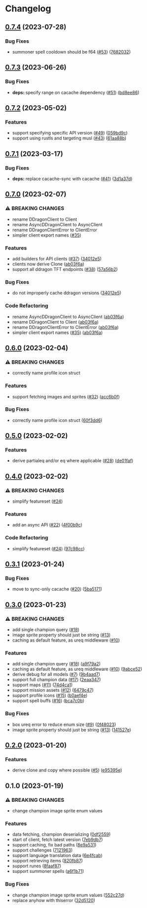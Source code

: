 # Changelog

## [0.7.4](https://github.com/kade-robertson/ddragon/compare/v0.7.3...v0.7.4) (2023-07-28)


### Bug Fixes

* summoner spell cooldown should be f64 ([#53](https://github.com/kade-robertson/ddragon/issues/53)) ([7682032](https://github.com/kade-robertson/ddragon/commit/768203210f8ea90882ae58aa9cbf206493de150d))

## [0.7.3](https://github.com/kade-robertson/ddragon/compare/v0.7.2...v0.7.3) (2023-06-26)


### Bug Fixes

* **deps:** specify range on cacache dependency ([#51](https://github.com/kade-robertson/ddragon/issues/51)) ([bd8ee86](https://github.com/kade-robertson/ddragon/commit/bd8ee866d8ba805f1d45fd36f93f48a0cd6f490c))

## [0.7.2](https://github.com/kade-robertson/ddragon/compare/v0.7.1...v0.7.2) (2023-05-02)


### Features

* support specifying specific API version ([#49](https://github.com/kade-robertson/ddragon/issues/49)) ([059bd9c](https://github.com/kade-robertson/ddragon/commit/059bd9c3da5fcd0c52bae0419d6301a2aa295bcc))
* support using rustls and targeting musl ([#43](https://github.com/kade-robertson/ddragon/issues/43)) ([61aa88b](https://github.com/kade-robertson/ddragon/commit/61aa88b2abb23979f37446e88459b896523d35f1))

## [0.7.1](https://github.com/kade-robertson/ddragon/compare/v0.7.0...v0.7.1) (2023-03-17)


### Bug Fixes

* **deps:** replace cacache-sync with cacache ([#41](https://github.com/kade-robertson/ddragon/issues/41)) ([3d1a37d](https://github.com/kade-robertson/ddragon/commit/3d1a37d82d9d217da8ff5b2d9325ab3ede88eee6))

## [0.7.0](https://github.com/kade-robertson/ddragon/compare/v0.6.0...v0.7.0) (2023-02-07)


### ⚠ BREAKING CHANGES

* rename DDragonClient to Client
* rename AsyncDDragonClient to AsyncClient
* rename DDragonClientError to ClientError
* simpler client export names ([#35](https://github.com/kade-robertson/ddragon/issues/35))

### Features

* add builders for API clients ([#37](https://github.com/kade-robertson/ddragon/issues/37)) ([34012e5](https://github.com/kade-robertson/ddragon/commit/34012e522e615c3669d47c583899effc3a80231d))
* clients now derive Clone ([ab03f6a](https://github.com/kade-robertson/ddragon/commit/ab03f6ae616bc80e0a365ac441e5c15bd9a1235f))
* support all ddragon TFT endpoints ([#38](https://github.com/kade-robertson/ddragon/issues/38)) ([57a56b2](https://github.com/kade-robertson/ddragon/commit/57a56b2a1b6df608c0c11cde9dd130f040723a0e))


### Bug Fixes

* do not improperly cache ddragon versions ([34012e5](https://github.com/kade-robertson/ddragon/commit/34012e522e615c3669d47c583899effc3a80231d))


### Code Refactoring

* rename AsyncDDragonClient to AsyncClient ([ab03f6a](https://github.com/kade-robertson/ddragon/commit/ab03f6ae616bc80e0a365ac441e5c15bd9a1235f))
* rename DDragonClient to Client ([ab03f6a](https://github.com/kade-robertson/ddragon/commit/ab03f6ae616bc80e0a365ac441e5c15bd9a1235f))
* rename DDragonClientError to ClientError ([ab03f6a](https://github.com/kade-robertson/ddragon/commit/ab03f6ae616bc80e0a365ac441e5c15bd9a1235f))
* simpler client export names ([#35](https://github.com/kade-robertson/ddragon/issues/35)) ([ab03f6a](https://github.com/kade-robertson/ddragon/commit/ab03f6ae616bc80e0a365ac441e5c15bd9a1235f))

## [0.6.0](https://github.com/kade-robertson/ddragon/compare/v0.5.0...v0.6.0) (2023-02-04)


### ⚠ BREAKING CHANGES

* correctly name profile icon struct

### Features

* support fetching images and sprites ([#32](https://github.com/kade-robertson/ddragon/issues/32)) ([acc6b0f](https://github.com/kade-robertson/ddragon/commit/acc6b0fb756985b6acf096f91c6bc8c6175f9633))


### Bug Fixes

* correctly name profile icon struct ([60f3dd6](https://github.com/kade-robertson/ddragon/commit/60f3dd61c42686e1eb8ac63cde75c2c419892ee3))

## [0.5.0](https://github.com/kade-robertson/ddragon/compare/v0.4.0...v0.5.0) (2023-02-02)


### Features

* derive partialeq and/or eq where applicable ([#28](https://github.com/kade-robertson/ddragon/issues/28)) ([de01faf](https://github.com/kade-robertson/ddragon/commit/de01faf3cb7eb610251ad81e2be8c88fb77e8657))

## [0.4.0](https://github.com/kade-robertson/ddragon/compare/v0.3.1...v0.4.0) (2023-02-02)


### ⚠ BREAKING CHANGES

* simplify featureset ([#24](https://github.com/kade-robertson/ddragon/issues/24))

### Features

* add an async API ([#22](https://github.com/kade-robertson/ddragon/issues/22)) ([4f00b9c](https://github.com/kade-robertson/ddragon/commit/4f00b9cfbe9828291121b14cf12528a1a97f9501))


### Code Refactoring

* simplify featureset ([#24](https://github.com/kade-robertson/ddragon/issues/24)) ([97c98cc](https://github.com/kade-robertson/ddragon/commit/97c98cc97a32b8320ffe25fcf81ac5af8c938c42))

## [0.3.1](https://github.com/kade-robertson/ddragon/compare/v0.3.0...v0.3.1) (2023-01-24)


### Bug Fixes

* move to sync-only cacache ([#20](https://github.com/kade-robertson/ddragon/issues/20)) ([5ba5171](https://github.com/kade-robertson/ddragon/commit/5ba51714ea2e481e57d3676bc639d5782e4040f2))

## [0.3.0](https://github.com/kade-robertson/ddragon/compare/v0.2.0...v0.3.0) (2023-01-23)


### ⚠ BREAKING CHANGES

* add single champion query ([#18](https://github.com/kade-robertson/ddragon/issues/18))
* image sprite property should just be string ([#13](https://github.com/kade-robertson/ddragon/issues/13))
* caching as default feature, as ureq middleware ([#10](https://github.com/kade-robertson/ddragon/issues/10))

### Features

* add single champion query ([#18](https://github.com/kade-robertson/ddragon/issues/18)) ([a9f79a2](https://github.com/kade-robertson/ddragon/commit/a9f79a275b37fa6b01c2ef7496f293e99dc5e0f1))
* caching as default feature, as ureq middleware ([#10](https://github.com/kade-robertson/ddragon/issues/10)) ([9abce52](https://github.com/kade-robertson/ddragon/commit/9abce523695ecec3ab0861fb188b938c0e5281b0))
* derive debug for all models ([#7](https://github.com/kade-robertson/ddragon/issues/7)) ([9b4aad7](https://github.com/kade-robertson/ddragon/commit/9b4aad7de26053fe261d58b3fe56fccf248948a5))
* support full champion data ([#17](https://github.com/kade-robertson/ddragon/issues/17)) ([2eaa347](https://github.com/kade-robertson/ddragon/commit/2eaa347e0f26f477c2b4ed5fc37ca133229b5be0))
* support maps ([#11](https://github.com/kade-robertson/ddragon/issues/11)) ([74d4ca1](https://github.com/kade-robertson/ddragon/commit/74d4ca12f9e365f7303ab457defb011524db0dda))
* support mission assets ([#12](https://github.com/kade-robertson/ddragon/issues/12)) ([6479c47](https://github.com/kade-robertson/ddragon/commit/6479c47097cbcfa8e6ce638942de45cb23906374))
* support profile icons ([#15](https://github.com/kade-robertson/ddragon/issues/15)) ([b0aef4e](https://github.com/kade-robertson/ddragon/commit/b0aef4eec1af1b8c1bc0169d63066ea395925473))
* support spell buffs ([#16](https://github.com/kade-robertson/ddragon/issues/16)) ([bca7c0b](https://github.com/kade-robertson/ddragon/commit/bca7c0bae4d854ba44275698969d4bf4883b6151))


### Bug Fixes

* box ureq error to reduce enum size ([#9](https://github.com/kade-robertson/ddragon/issues/9)) ([0f48023](https://github.com/kade-robertson/ddragon/commit/0f480230b4c78d8d1ccbbe0d4757a9fc4605b6ee))
* image sprite property should just be string ([#13](https://github.com/kade-robertson/ddragon/issues/13)) ([141527e](https://github.com/kade-robertson/ddragon/commit/141527ef0293b17d6fa5dfc5894146968fb89769))

## [0.2.0](https://github.com/kade-robertson/ddragon/compare/v0.1.0...v0.2.0) (2023-01-20)


### Features

* derive clone and copy where possible ([#5](https://github.com/kade-robertson/ddragon/issues/5)) ([e95395e](https://github.com/kade-robertson/ddragon/commit/e95395e283f8d2f6b646513d2550b23a0710b678))

## 0.1.0 (2023-01-19)


### ⚠ BREAKING CHANGES

* change champion image sprite enum values

### Features

* data fetching, champion deserializing ([0df2559](https://github.com/kade-robertson/ddragon/commit/0df2559c33b3bcf30c7e0d6cbfb0127c553889d8))
* start of client, fetch latest version ([7eb9db7](https://github.com/kade-robertson/ddragon/commit/7eb9db7caab241460d5bf789835c16342b303745))
* support caching, fix bad paths ([8e9a531](https://github.com/kade-robertson/ddragon/commit/8e9a531d59ceab7d5bf75bb6c5adf73922a3eb46))
* support challenges ([7121963](https://github.com/kade-robertson/ddragon/commit/71219638450b87f5a739ccb2b59a210e6e905f9b))
* support language translation data ([6e4fcab](https://github.com/kade-robertson/ddragon/commit/6e4fcab54b0ea834c29aa7f36a16fc8bf883a06c))
* support retrieving items ([820fb87](https://github.com/kade-robertson/ddragon/commit/820fb8709b9c2c8b8efc2d43ce27052dbb21361b))
* support runes ([8faaf87](https://github.com/kade-robertson/ddragon/commit/8faaf875405b3bda52e645c34721bc155af6c6da))
* support summoner spells ([a6f1b71](https://github.com/kade-robertson/ddragon/commit/a6f1b71f8d035618da7b9999be50281d1524d12a))


### Bug Fixes

* change champion image sprite enum values ([552c27d](https://github.com/kade-robertson/ddragon/commit/552c27db94571076df73e89e07ce91d0797115d4))
* replace anyhow with thiserror ([32d5120](https://github.com/kade-robertson/ddragon/commit/32d512088b364f003e62a0affb7e25519d422082))
